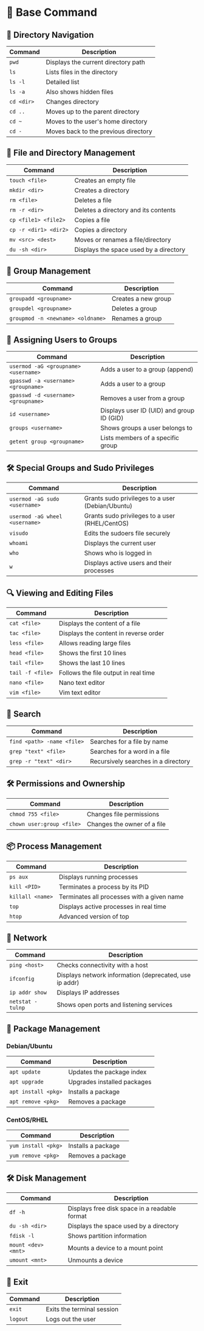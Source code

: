 # 📌 Base Command

## 🔹 Directory Navigation
| Command       | Description |
|--------------|------------|
| `pwd`       | Displays the current directory path |
| `ls`        | Lists files in the directory |
| `ls -l`     | Detailed list |
| `ls -a`     | Also shows hidden files |
| `cd <dir>`  | Changes directory |
| `cd ..`     | Moves up to the parent directory |
| `cd ~`      | Moves to the user's home directory |
| `cd -`      | Moves back to the previous directory |

## 📂 File and Directory Management
| Command               | Description |
|----------------------|-------------|
| `touch <file>`       | Creates an empty file |
| `mkdir <dir>`        | Creates a directory |
| `rm <file>`          | Deletes a file |
| `rm -r <dir>`        | Deletes a directory and its contents |
| `cp <file1> <file2>` | Copies a file |
| `cp -r <dir1> <dir2>`| Copies a directory |
| `mv <src> <dest>`    | Moves or renames a file/directory |
| `du -sh <dir>`       | Displays the space used by a directory |

## 👥 Group Management
| Command                        | Description |
|--------------------------------|-------------|
| `groupadd <groupname>`         | Creates a new group |
| `groupdel <groupname>`         | Deletes a group |
| `groupmod -n <newname> <oldname>` | Renames a group |

## 🔄 Assigning Users to Groups
| Command                                    | Description |
|--------------------------------------------|-------------|
| `usermod -aG <groupname> <username>`      | Adds a user to a group (append) |
| `gpasswd -a <username> <groupname>`       | Adds a user to a group |
| `gpasswd -d <username> <groupname>`       | Removes a user from a group |
| `id <username>`                            | Displays user ID (UID) and group ID (GID) |
| `groups <username>`                        | Shows groups a user belongs to |
| `getent group <groupname>`                 | Lists members of a specific group |

## 🛠️ Special Groups and Sudo Privileges
| Command                                    | Description |
|--------------------------------------------|-------------|
| `usermod -aG sudo <username>`             | Grants sudo privileges to a user (Debian/Ubuntu) |
| `usermod -aG wheel <username>`            | Grants sudo privileges to a user (RHEL/CentOS) |
| `visudo`                                   | Edits the sudoers file securely |
| `whoami`                                   | Displays the current user |
| `who`                                      | Shows who is logged in |
| `w`                                        | Displays active users and their processes |

## 🔍 Viewing and Editing Files
| Command           | Description |
|------------------|-------------|
| `cat <file>`     | Displays the content of a file |
| `tac <file>`     | Displays the content in reverse order |
| `less <file>`    | Allows reading large files |
| `head <file>`    | Shows the first 10 lines |
| `tail <file>`    | Shows the last 10 lines |
| `tail -f <file>` | Follows the file output in real time |
| `nano <file>`    | Nano text editor |
| `vim <file>`     | Vim text editor |

## 🔎 Search
| Command                    | Description |
|---------------------------|-------------|
| `find <path> -name <file>` | Searches for a file by name |
| `grep "text" <file>`     | Searches for a word in a file |
| `grep -r "text" <dir>`   | Recursively searches in a directory |

## 🛠️ Permissions and Ownership
| Command                    | Description |
|---------------------------|-------------|
| `chmod 755 <file>`        | Changes file permissions |
| `chown user:group <file>` | Changes the owner of a file |

## 📦 Process Management
| Command          | Description |
|-----------------|-------------|
| `ps aux`       | Displays running processes |
| `kill <PID>`   | Terminates a process by its PID |
| `killall <name>`| Terminates all processes with a given name |
| `top`          | Displays active processes in real time |
| `htop`         | Advanced version of top |

## 📡 Network
| Command            | Description |
|-------------------|-------------|
| `ping <host>`     | Checks connectivity with a host |
| `ifconfig`        | Displays network information (deprecated, use ip addr) |
| `ip addr show`    | Displays IP addresses |
| `netstat -tulnp`  | Shows open ports and listening services |

## 💾 Package Management
### Debian/Ubuntu
| Command                | Description |
|-----------------------|-------------|
| `apt update`         | Updates the package index |
| `apt upgrade`        | Upgrades installed packages |
| `apt install <pkg>`  | Installs a package |
| `apt remove <pkg>`   | Removes a package |

### CentOS/RHEL
| Command                | Description |
|-----------------------|-------------|
| `yum install <pkg>`  | Installs a package |
| `yum remove <pkg>`   | Removes a package |

## 🛠️ Disk Management
| Command            | Description |
|-------------------|-------------|
| `df -h`         | Displays free disk space in a readable format |
| `du -sh <dir>`  | Displays the space used by a directory |
| `fdisk -l`      | Shows partition information |
| `mount <dev> <mnt>` | Mounts a device to a mount point |
| `umount <mnt>`  | Unmounts a device |

## 🏁 Exit
| Command    | Description |
|-----------|-------------|
| `exit`   | Exits the terminal session |
| `logout` | Logs out the user |
